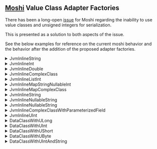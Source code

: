 ## [Moshi](github.com/square/moshi) Value Class Adapter Factories

There has been a long-open [issue](https://github.com/square/moshi/issues/1170) for Moshi regarding the inability to use value classes and unsigned
integers for serialization.

This is presented as a solution to both aspects of the issue.

See the below examples for reference on the current moshi behavior and the behavior after the addition of the proposed adapter factories.

<details>

<summary>JvmInlineString</summary>

> JSON Literal:
> ```json
> "exampleValue"
> ```
>
> Kotlin Object:
> ```
> JvmInlineString(value=exampleValue)
> ```
>
> Base Moshi Deserialization Result:
> ```
> Expected BEGIN_OBJECT but was STRING at path $
> ```
>
> Base Moshi Serialization Result:
> ```json
> {"value":"exampleValue"}
> ```
>
> Updated Moshi Deserialization Result:
> ```
> JvmInlineString(value=exampleValue)
> ```
>
> Updated Moshi Serialization Result:
> ```json
> "exampleValue"
> ```

</details>

<details>

<summary>JvmInlineInt</summary>

> JSON Literal:
> ```json
> 10
> ```
>
> Kotlin Object:
> ```
> JvmInlineInt(value=10)
> ```
>
> Base Moshi Deserialization Result:
> ```
> Expected BEGIN_OBJECT but was NUMBER at path $
> ```
>
> Base Moshi Serialization Result:
> ```json
> {"value":10}
> ```
>
> Updated Moshi Deserialization Result:
> ```
> JvmInlineInt(value=10)
> ```
>
> Updated Moshi Serialization Result:
> ```json
> 10
> ```

</details>

<details>

<summary>JvmInlineDouble</summary>

> JSON Literal:
> ```json
> 0.5
> ```
>
> Kotlin Object:
> ```
> JvmInlineDouble(value=0.5)
> ```
>
> Base Moshi Deserialization Result:
> ```
> Expected BEGIN_OBJECT but was NUMBER at path $
> ```
>
> Base Moshi Serialization Result:
> ```json
> {"value":0.5}
> ```
>
> Updated Moshi Deserialization Result:
> ```
> JvmInlineDouble(value=0.5)
> ```
>
> Updated Moshi Serialization Result:
> ```json
> 0.5
> ```

</details>

<details>

<summary>JvmInlineComplexClass</summary>

> JSON Literal:
> ```json
> {"stringValue":"a string","intValue":10}
> ```
>
> Kotlin Object:
> ```
> JvmInlineComplexClass(value=ExampleNestedClass(stringValue=a string, intValue=10))
> ```
>
> Base Moshi Deserialization Result:
> ```
> Required value 'value' missing at $
> ```
>
> Base Moshi Serialization Result:
> ```json
> {"value":{"stringValue":"a string","intValue":10}}
> ```
>
> Updated Moshi Deserialization Result:
> ```
> JvmInlineComplexClass(value=ExampleNestedClass(stringValue=a string, intValue=10))
> ```
>
> Updated Moshi Serialization Result:
> ```json
> {"stringValue":"a string","intValue":10}
> ```

</details>

<details>

<summary>JvmInlineListInt</summary>

> JSON Literal:
> ```json
> [0,2,99]
> ```
>
> Kotlin Object:
> ```
> JvmInlineListInt(list=[0, 2, 99])
> ```
>
> Base Moshi Deserialization Result:
> ```
> Expected BEGIN_OBJECT but was BEGIN_ARRAY at path $
> ```
>
> Base Moshi Serialization Result:
> ```json
> {"list":[0,2,99]}
> ```
>
> Updated Moshi Deserialization Result:
> ```
> JvmInlineListInt(list=[0, 2, 99])
> ```
>
> Updated Moshi Serialization Result:
> ```json
> [0,2,99]
> ```

</details>

<details>

<summary>JvmInlineMapStringNullableInt</summary>

> JSON Literal:
> ```json
> {"first":1,"missing":null}
> ```
>
> Kotlin Object:
> ```
> JvmInlineMapStringNullableInt(map={first=1, missing=null})
> ```
>
> Base Moshi Deserialization Result:
> ```
> Required value 'map' missing at $
> ```
>
> Base Moshi Serialization Result:
> ```json
> {"map":{"first":1}}
> ```
>
> Updated Moshi Deserialization Result:
> ```
> JvmInlineMapStringNullableInt(map={first=1, missing=null})
> ```
>
> Updated Moshi Serialization Result:
> ```json
> {"first":1}
> ```

</details>

<details>

<summary>JvmInlineMapComplexClass</summary>

> JSON Literal:
> ```json
> {"key":{"stringValue":"a string","intValue":10}}
> ```
>
> Kotlin Object:
> ```
> JvmInlineMapComplexClass(parameterizedValue={key=JvmInlineComplexClass(value=ExampleNestedClass(stringValue=a string, intValue=10))})
> ```
>
> Base Moshi Deserialization Result:
> ```
> Required value 'parameterizedValue' missing at $
> ```
>
> Base Moshi Serialization Result:
> ```json
> {"parameterizedValue":{"key":{"value":{"stringValue":"a string","intValue":10}}}}
> ```
>
> Updated Moshi Deserialization Result:
> ```
> JvmInlineMapComplexClass(parameterizedValue={key=JvmInlineComplexClass(value=ExampleNestedClass(stringValue=a string, intValue=10))})
> ```
>
> Updated Moshi Serialization Result:
> ```json
> {"key":{"stringValue":"a string","intValue":10}}
> ```

</details>

<details>

<summary>JvmInlineString</summary>

> JSON Literal:
> ```json
> "baseAppended"
> ```
>
> Kotlin Object:
> ```
> JvmInlineString(value=baseAppended)
> ```
>
> Base Moshi Deserialization Result:
> ```
> Expected BEGIN_OBJECT but was STRING at path $
> ```
>
> Base Moshi Serialization Result:
> ```json
> {"value":"baseAppended"}
> ```
>
> Updated Moshi Deserialization Result:
> ```
> JvmInlineString(value=baseAppended)
> ```
>
> Updated Moshi Serialization Result:
> ```json
> "baseAppended"
> ```

</details>

<details>

<summary>JvmInlineNullableString</summary>

> JSON Literal:
> ```json
> "notNull"
> ```
>
> Kotlin Object:
> ```
> JvmInlineNullableString(value=notNull)
> ```
>
> Base Moshi Deserialization Result:
> ```
> Expected BEGIN_OBJECT but was STRING at path $
> ```
>
> Base Moshi Serialization Result:
> ```json
> {"value":"notNull"}
> ```
>
> Updated Moshi Deserialization Result:
> ```
> JvmInlineNullableString(value=notNull)
> ```
>
> Updated Moshi Serialization Result:
> ```json
> "notNull"
> ```

</details>

<details>

<summary>JvmInlineNullableString</summary>

> JSON Literal:
> ```json
> null
> ```
>
> Kotlin Object:
> ```
> JvmInlineNullableString(value=null)
> ```
>
> Base Moshi Deserialization Result:
> ```
> null
> ```
>
> Base Moshi Serialization Result:
> ```json
> {}
> ```
>
> Updated Moshi Deserialization Result:
> ```
> JvmInlineNullableString(value=null)
> ```
>
> Updated Moshi Serialization Result:
> ```json
> null
> ```

</details>

<details>

<summary>JvmInlineComplexClassWithParameterizedField</summary>

> JSON Literal:
> ```json
> {"strings":["i","have","strings"],"ints":[5,10]}
> ```
>
> Kotlin Object:
> ```
> JvmInlineComplexClassWithParameterizedField(value=ExampleNestedClassWithParameterizedField(strings=[i, have, strings], ints=[5, 10]))
> ```
>
> Base Moshi Deserialization Result:
> ```
> Required value 'value' missing at $
> ```
>
> Base Moshi Serialization Result:
> ```json
> {"value":{"strings":["i","have","strings"],"ints":[5,10]}}
> ```
>
> Updated Moshi Deserialization Result:
> ```
> JvmInlineComplexClassWithParameterizedField(value=ExampleNestedClassWithParameterizedField(strings=[i, have, strings], ints=[5, 10]))
> ```
>
> Updated Moshi Serialization Result:
> ```json
> {"strings":["i","have","strings"],"ints":[5,10]}
> ```

</details>

<details>

<summary>JvmInlineUInt</summary>

> JSON Literal:
> ```json
> 99
> ```
>
> Kotlin Object:
> ```
> JvmInlineUInt(unsignedValue=99)
> ```
>
> Base Moshi Deserialization Result:
> ```
> Platform class kotlin.UInt requires explicit JsonAdapter to be registered for class kotlin.UInt unsignedValue for class io.amichne.moshi.extension.JvmInlineUInt
> ```
>
> Base Moshi Serialization Result:
> ```
> Platform class kotlin.UInt requires explicit JsonAdapter to be registered for class kotlin.UInt unsignedValue for class io.amichne.moshi.extension.JvmInlineUInt
> ```
>
> Updated Moshi Deserialization Result:
> ```
> JvmInlineUInt(unsignedValue=99)
> ```
>
> Updated Moshi Serialization Result:
> ```json
> 99
> ```

</details>

<details>

<summary>DataClassWithULong</summary>

> JSON Literal:
> ```json
> {"uLong":9223372039002259454}
> ```
>
> Kotlin Object:
> ```
> DataClassWithULong(uLong=9223372039002259454)
> ```
>
> Base Moshi Deserialization Result:
> ```
> Platform class kotlin.ULong requires explicit JsonAdapter to be registered for class kotlin.ULong uLong for class io.amichne.moshi.extension.DataClassWithULong
> ```
>
> Base Moshi Serialization Result:
> ```
> Platform class kotlin.ULong requires explicit JsonAdapter to be registered for class kotlin.ULong uLong for class io.amichne.moshi.extension.DataClassWithULong
> ```
>
> Updated Moshi Deserialization Result:
> ```
> DataClassWithULong(uLong=9223372039002259454)
> ```
>
> Updated Moshi Serialization Result:
> ```json
> {"uLong":9223372039002259454}
> ```

</details>

<details>

<summary>DataClassWithUInt</summary>

> JSON Literal:
> ```json
> {"uInt":2147516414}
> ```
>
> Kotlin Object:
> ```
> DataClassWithUInt(uInt=2147516414)
> ```
>
> Base Moshi Deserialization Result:
> ```
> Platform class kotlin.UInt requires explicit JsonAdapter to be registered for class kotlin.UInt uInt for class io.amichne.moshi.extension.DataClassWithUInt
> ```
>
> Base Moshi Serialization Result:
> ```
> Platform class kotlin.UInt requires explicit JsonAdapter to be registered for class kotlin.UInt uInt for class io.amichne.moshi.extension.DataClassWithUInt
> ```
>
> Updated Moshi Deserialization Result:
> ```
> DataClassWithUInt(uInt=2147516414)
> ```
>
> Updated Moshi Serialization Result:
> ```json
> {"uInt":2147516414}
> ```

</details>

<details>

<summary>DataClassWithUShort</summary>

> JSON Literal:
> ```json
> {"uShort":32894}
> ```
>
> Kotlin Object:
> ```
> DataClassWithUShort(uShort=32894)
> ```
>
> Base Moshi Deserialization Result:
> ```
> Platform class kotlin.UShort requires explicit JsonAdapter to be registered for class kotlin.UShort uShort for class io.amichne.moshi.extension.DataClassWithUShort
> ```
>
> Base Moshi Serialization Result:
> ```
> Platform class kotlin.UShort requires explicit JsonAdapter to be registered for class kotlin.UShort uShort for class io.amichne.moshi.extension.DataClassWithUShort
> ```
>
> Updated Moshi Deserialization Result:
> ```
> DataClassWithUShort(uShort=32894)
> ```
>
> Updated Moshi Serialization Result:
> ```json
> {"uShort":32894}
> ```

</details>

<details>

<summary>DataClassWithUByte</summary>

> JSON Literal:
> ```json
> {"uByte":137}
> ```
>
> Kotlin Object:
> ```
> DataClassWithUByte(uByte=137)
> ```
>
> Base Moshi Deserialization Result:
> ```
> Platform class kotlin.UByte requires explicit JsonAdapter to be registered for class kotlin.UByte uByte for class io.amichne.moshi.extension.DataClassWithUByte
> ```
>
> Base Moshi Serialization Result:
> ```
> Platform class kotlin.UByte requires explicit JsonAdapter to be registered for class kotlin.UByte uByte for class io.amichne.moshi.extension.DataClassWithUByte
> ```
>
> Updated Moshi Deserialization Result:
> ```
> DataClassWithUByte(uByte=137)
> ```
>
> Updated Moshi Serialization Result:
> ```json
> {"uByte":137}
> ```

</details>

<details>

<summary>DataClassWithUIntAndString</summary>

> JSON Literal:
> ```json
> {"stringValue":"foo","unsignedValue":2147516414}
> ```
>
> Kotlin Object:
> ```
> DataClassWithUIntAndString(stringValue=foo, unsignedValue=2147516414)
> ```
>
> Base Moshi Deserialization Result:
> ```
> Platform class kotlin.UInt requires explicit JsonAdapter to be registered for class kotlin.UInt unsignedValue for class io.amichne.moshi.extension.DataClassWithUIntAndString
> ```
>
> Base Moshi Serialization Result:
> ```
> Platform class kotlin.UInt requires explicit JsonAdapter to be registered for class kotlin.UInt unsignedValue for class io.amichne.moshi.extension.DataClassWithUIntAndString
> ```
>
> Updated Moshi Deserialization Result:
> ```
> DataClassWithUIntAndString(stringValue=foo, unsignedValue=2147516414)
> ```
>
> Updated Moshi Serialization Result:
> ```json
> {"stringValue":"foo","unsignedValue":2147516414}
> ```

</details>
